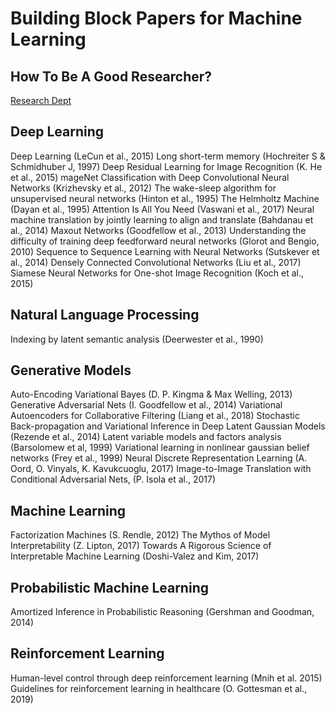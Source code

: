 # Building Block Papers for Machine Learning

## How To Be A Good Researcher?
[Research Dept](https://distill.pub/2017/research-debt/)

## Deep Learning
Deep Learning (LeCun et al., 2015)
Long short-term memory (Hochreiter S & Schmidhuber J, 1997)
Deep Residual Learning for Image Recognition (K. He et al., 2015)
mageNet Classification with Deep Convolutional Neural Networks (Krizhevsky et al., 2012)
The wake-sleep algorithm for unsupervised neural networks (Hinton et al., 1995)
The Helmholtz Machine (Dayan et al., 1995)
Attention Is All You Need (Vaswani et al., 2017)
Neural machine translation by jointly learning to align and translate (Bahdanau et al., 2014)
Maxout Networks (Goodfellow et al., 2013)
Understanding the difficulty of training deep feedforward neural networks (Glorot and Bengio, 2010)
Sequence to Sequence Learning with Neural Networks (Sutskever et al., 2014)
Densely Connected Convolutional Networks (Liu et al., 2017)
Siamese Neural Networks for One-shot Image Recognition (Koch et al., 2015)

## Natural Language Processing
Indexing by latent semantic analysis (Deerwester et al., 1990)

## Generative Models
Auto-Encoding Variational Bayes (D. P. Kingma & Max Welling, 2013)
Generative Adversarial Nets (I. Goodfellow et al., 2014)
Variational Autoencoders for Collaborative Filtering (Liang et al., 2018)
Stochastic Back-propagation and Variational Inference in Deep Latent Gaussian Models (Rezende et al., 2014)
Latent variable models and factors analysis (Barsolomew et al, 1999)
Variational learning in nonlinear gaussian belief networks (Frey et al., 1999)
Neural Discrete Representation Learning (A. Oord, O. Vinyals, K. Kavukcuoglu, 2017)
Image-to-Image Translation with Conditional Adversarial Nets, (P. Isola et al., 2017)

## Machine Learning
Factorization Machines (S. Rendle, 2012)
The Mythos of Model Interpretability (Z. Lipton, 2017)
Towards A Rigorous Science of Interpretable Machine Learning (Doshi-Valez and Kim, 2017)

## Probabilistic Machine Learning
Amortized Inference in Probabilistic Reasoning (Gershman and Goodman, 2014)

## Reinforcement Learning
Human-level control through deep reinforcement learning (Mnih et al. 2015) 
Guidelines for reinforcement learning in healthcare (O. Gottesman et al., 2019)
